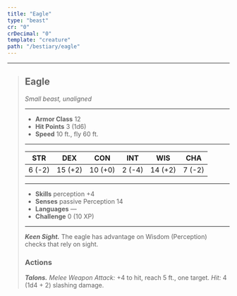 ```yaml
---
title: "Eagle"
type: "beast"
cr: "0"
crDecimal: "0"
template: "creature"
path: "/bestiary/eagle"
---
```


___
>
> ## Eagle
>*Small beast, unaligned*
> ___
>
> - **Armor Class** 12
> - **Hit Points** 3 (1d6)
> - **Speed** 10 ft., fly 60 ft.
>___
>
>|STR|DEX|CON|INT|WIS|CHA|
>|:---:|:---:|:---:|:---:|:---:|:---:|
>|6 (-2)|15 (+2)|10 (+0)|2 (-4)|14 (+2)|7 (-2)|
>___
>
> - **Skills** perception +4
> - **Senses** passive Perception 14
> - **Languages** —
> - **Challenge** 0 (10 XP)
> ___
>
> ***Keen Sight.*** The eagle has advantage on Wisdom (Perception) checks that rely on sight.
>
> ### Actions
>
> ***Talons.*** *Melee Weapon Attack:* +4 to hit, reach 5 ft., one target. *Hit:* 4 (1d4 + 2) slashing damage.
